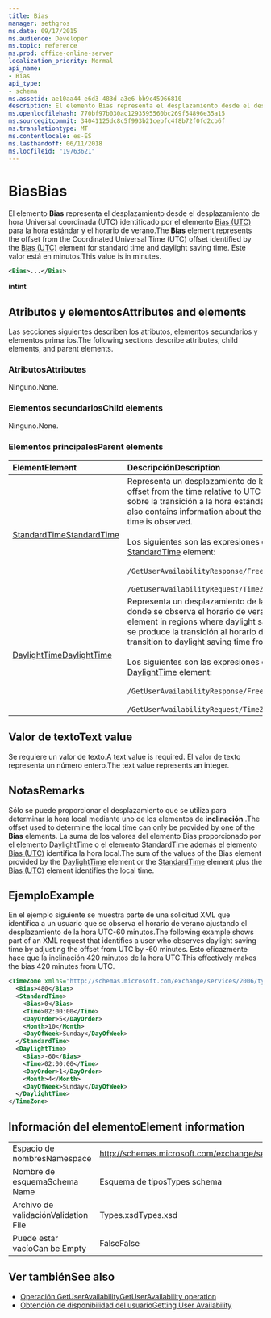```yaml
---
title: Bias
manager: sethgros
ms.date: 09/17/2015
ms.audience: Developer
ms.topic: reference
ms.prod: office-online-server
localization_priority: Normal
api_name:
- Bias
api_type:
- schema
ms.assetid: ae10aa44-e6d3-483d-a3e6-bb9c45966810
description: El elemento Bias representa el desplazamiento desde el desplazamiento de hora Universal coordinada (UTC) identificado por el elemento Bias (UTC) para la hora estándar y el horario de verano. Este valor está en minutos.
ms.openlocfilehash: 770bf97b030ac1293595560bc269f54896e35a15
ms.sourcegitcommit: 34041125dc8c5f993b21cebfc4f8b72f0fd2cb6f
ms.translationtype: MT
ms.contentlocale: es-ES
ms.lasthandoff: 06/11/2018
ms.locfileid: "19763621"
---
```

# <a name="bias"></a><span data-ttu-id="4e46f-104">Bias</span><span class="sxs-lookup"><span data-stu-id="4e46f-104">Bias</span></span>

<span data-ttu-id="4e46f-105">El elemento **Bias** representa el desplazamiento desde el desplazamiento de hora Universal coordinada (UTC) identificado por el elemento [Bias (UTC)](bias-utc.md) para la hora estándar y el horario de verano.</span><span class="sxs-lookup"><span data-stu-id="4e46f-105">The **Bias** element represents the offset from the Coordinated Universal Time (UTC) offset identified by the [Bias (UTC)](bias-utc.md) element for standard time and daylight saving time.</span></span> <span data-ttu-id="4e46f-106">Este valor está en minutos.</span><span class="sxs-lookup"><span data-stu-id="4e46f-106">This value is in minutes.</span></span> 
  
```xml
<Bias>...</Bias>
```

<span data-ttu-id="4e46f-107">**int**</span><span class="sxs-lookup"><span data-stu-id="4e46f-107">**int**</span></span>

## <a name="attributes-and-elements"></a><span data-ttu-id="4e46f-108">Atributos y elementos</span><span class="sxs-lookup"><span data-stu-id="4e46f-108">Attributes and elements</span></span>

<span data-ttu-id="4e46f-109">Las secciones siguientes describen los atributos, elementos secundarios y elementos primarios.</span><span class="sxs-lookup"><span data-stu-id="4e46f-109">The following sections describe attributes, child elements, and parent elements.</span></span>
  
### <a name="attributes"></a><span data-ttu-id="4e46f-110">Atributos</span><span class="sxs-lookup"><span data-stu-id="4e46f-110">Attributes</span></span>

<span data-ttu-id="4e46f-111">Ninguno.</span><span class="sxs-lookup"><span data-stu-id="4e46f-111">None.</span></span>
  
### <a name="child-elements"></a><span data-ttu-id="4e46f-112">Elementos secundarios</span><span class="sxs-lookup"><span data-stu-id="4e46f-112">Child elements</span></span>

<span data-ttu-id="4e46f-113">Ninguno.</span><span class="sxs-lookup"><span data-stu-id="4e46f-113">None.</span></span>
  
### <a name="parent-elements"></a><span data-ttu-id="4e46f-114">Elementos principales</span><span class="sxs-lookup"><span data-stu-id="4e46f-114">Parent elements</span></span>

|<span data-ttu-id="4e46f-115">**Element**</span><span class="sxs-lookup"><span data-stu-id="4e46f-115">**Element**</span></span>|<span data-ttu-id="4e46f-116">**Descripción**</span><span class="sxs-lookup"><span data-stu-id="4e46f-116">**Description**</span></span>|
|:-----|:-----|
|[<span data-ttu-id="4e46f-117">StandardTime</span><span class="sxs-lookup"><span data-stu-id="4e46f-117">StandardTime</span></span>](standardtime.md) <br/> | <span data-ttu-id="4e46f-118">Representa un desplazamiento de la hora con respecto a UTC representada por el elemento [Bias (UTC)](bias-utc.md) .</span><span class="sxs-lookup"><span data-stu-id="4e46f-118">Represents an offset from the time relative to UTC represented by the [Bias (UTC)](bias-utc.md) element.</span></span> <span data-ttu-id="4e46f-119">Este elemento también contiene información sobre la transición a la hora estándar de horario de verano en regiones donde se observa el horario de verano.</span><span class="sxs-lookup"><span data-stu-id="4e46f-119">This element also contains information about the transition to standard time from daylight saving time in regions where daylight saving time is observed.</span></span><br/><br/><span data-ttu-id="4e46f-120">Los siguientes son las expresiones de XPath para el elemento [StandardTime](standardtime.md) :</span><span class="sxs-lookup"><span data-stu-id="4e46f-120">The following are the XPath expressions to the [StandardTime](standardtime.md) element:</span></span><br/><br/>   `/GetUserAvailabilityResponse/FreeBusyResponseArray/FreeBusyResponse/FreeBusyView/WorkingHours/TimeZone/StandardTime` <br/><br/> `/GetUserAvailabilityRequest/TimeZone/StandardTime` <br/> |
|[<span data-ttu-id="4e46f-121">DaylightTime</span><span class="sxs-lookup"><span data-stu-id="4e46f-121">DaylightTime</span></span>](daylighttime.md) <br/> | <span data-ttu-id="4e46f-122">Representa un desplazamiento de la hora con respecto a UTC representada por el elemento [Bias (UTC)](bias-utc.md) en las regiones donde se observa el horario de verano.</span><span class="sxs-lookup"><span data-stu-id="4e46f-122">Represents an offset from the time relative to UTC represented by the [Bias (UTC)](bias-utc.md) element in regions where daylight saving time is observed.</span></span> <span data-ttu-id="4e46f-123">Este elemento también contiene información acerca de cuándo se produce la transición al horario de verano de tiempo estándar.</span><span class="sxs-lookup"><span data-stu-id="4e46f-123">This element also contains information about when the transition to daylight saving time from standard time occurs.</span></span>  <br/><br/><span data-ttu-id="4e46f-124">Los siguientes son las expresiones de XPath para el elemento [DaylightTime](daylighttime.md) :</span><span class="sxs-lookup"><span data-stu-id="4e46f-124">The following are the XPath expressions to the [DaylightTime](daylighttime.md) element:</span></span><br/><br/> `/GetUserAvailabilityResponse/FreeBusyResponseArray/FreeBusyResponse/FreeBusyView/WorkingHours/TimeZone/DaylightTime` <br/><br/> `/GetUserAvailabilityRequest/TimeZone/DaylightTime` <br/> |
   
## <a name="text-value"></a><span data-ttu-id="4e46f-125">Valor de texto</span><span class="sxs-lookup"><span data-stu-id="4e46f-125">Text value</span></span>

<span data-ttu-id="4e46f-126">Se requiere un valor de texto.</span><span class="sxs-lookup"><span data-stu-id="4e46f-126">A text value is required.</span></span> <span data-ttu-id="4e46f-127">El valor de texto representa un número entero.</span><span class="sxs-lookup"><span data-stu-id="4e46f-127">The text value represents an integer.</span></span>
  
## <a name="remarks"></a><span data-ttu-id="4e46f-128">Notas</span><span class="sxs-lookup"><span data-stu-id="4e46f-128">Remarks</span></span>

<span data-ttu-id="4e46f-129">Sólo se puede proporcionar el desplazamiento que se utiliza para determinar la hora local mediante uno de los elementos de **inclinación** .</span><span class="sxs-lookup"><span data-stu-id="4e46f-129">The offset used to determine the local time can only be provided by one of the **Bias** elements.</span></span> <span data-ttu-id="4e46f-130">La suma de los valores del elemento Bias proporcionado por el elemento [DaylightTime](daylighttime.md) o el elemento [StandardTime](standardtime.md) además el elemento [Bias (UTC)](bias-utc.md) identifica la hora local.</span><span class="sxs-lookup"><span data-stu-id="4e46f-130">The sum of the values of the Bias element provided by the [DaylightTime](daylighttime.md) element or the [StandardTime](standardtime.md) element plus the [Bias (UTC)](bias-utc.md) element identifies the local time.</span></span> 
  
## <a name="example"></a><span data-ttu-id="4e46f-131">Ejemplo</span><span class="sxs-lookup"><span data-stu-id="4e46f-131">Example</span></span>

<span data-ttu-id="4e46f-132">En el ejemplo siguiente se muestra parte de una solicitud XML que identifica a un usuario que se observa el horario de verano ajustando el desplazamiento de la hora UTC-60 minutos.</span><span class="sxs-lookup"><span data-stu-id="4e46f-132">The following example shows part of an XML request that identifies a user who observes daylight saving time by adjusting the offset from UTC by -60 minutes.</span></span> <span data-ttu-id="4e46f-133">Esto eficazmente hace que la inclinación 420 minutos de la hora UTC.</span><span class="sxs-lookup"><span data-stu-id="4e46f-133">This effectively makes the bias 420 minutes from UTC.</span></span>
  
```xml
<TimeZone xmlns="http://schemas.microsoft.com/exchange/services/2006/types">
  <Bias>480</Bias>
  <StandardTime>
    <Bias>0</Bias>
    <Time>02:00:00</Time>
    <DayOrder>5</DayOrder>
    <Month>10</Month>
    <DayOfWeek>Sunday</DayOfWeek>
  </StandardTime>
  <DaylightTime>
    <Bias>-60</Bias>
    <Time>02:00:00</Time>
    <DayOrder>1</DayOrder>
    <Month>4</Month>
    <DayOfWeek>Sunday</DayOfWeek>
  </DaylightTime>
</TimeZone>
```

## <a name="element-information"></a><span data-ttu-id="4e46f-134">Información del elemento</span><span class="sxs-lookup"><span data-stu-id="4e46f-134">Element information</span></span>

|||
|:-----|:-----|
|<span data-ttu-id="4e46f-135">Espacio de nombres</span><span class="sxs-lookup"><span data-stu-id="4e46f-135">Namespace</span></span>  <br/> |http://schemas.microsoft.com/exchange/services/2006/types  <br/> |
|<span data-ttu-id="4e46f-136">Nombre de esquema</span><span class="sxs-lookup"><span data-stu-id="4e46f-136">Schema Name</span></span>  <br/> |<span data-ttu-id="4e46f-137">Esquema de tipos</span><span class="sxs-lookup"><span data-stu-id="4e46f-137">Types schema</span></span>  <br/> |
|<span data-ttu-id="4e46f-138">Archivo de validación</span><span class="sxs-lookup"><span data-stu-id="4e46f-138">Validation File</span></span>  <br/> |<span data-ttu-id="4e46f-139">Types.xsd</span><span class="sxs-lookup"><span data-stu-id="4e46f-139">Types.xsd</span></span>  <br/> |
|<span data-ttu-id="4e46f-140">Puede estar vacío</span><span class="sxs-lookup"><span data-stu-id="4e46f-140">Can be Empty</span></span>  <br/> |<span data-ttu-id="4e46f-141">False</span><span class="sxs-lookup"><span data-stu-id="4e46f-141">False</span></span>  <br/> |
   
## <a name="see-also"></a><span data-ttu-id="4e46f-142">Ver también</span><span class="sxs-lookup"><span data-stu-id="4e46f-142">See also</span></span>

- [<span data-ttu-id="4e46f-143">Operación GetUserAvailability</span><span class="sxs-lookup"><span data-stu-id="4e46f-143">GetUserAvailability operation</span></span>](getuseravailability-operation.md)
- [<span data-ttu-id="4e46f-144">Obtención de disponibilidad del usuario</span><span class="sxs-lookup"><span data-stu-id="4e46f-144">Getting User Availability</span></span>](http://msdn.microsoft.com/library/d4133fcb-9b0f-4e6b-aadf-a389da83516a%28Office.15%29.aspx)

